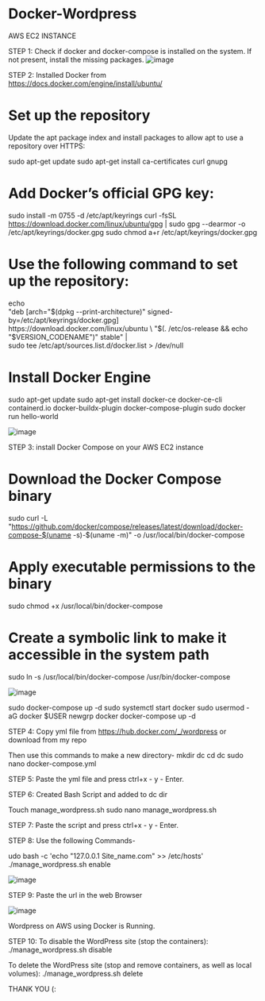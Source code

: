 # Docker-Wordpress
AWS EC2 INSTANCE 

STEP 1:
Check if docker and docker-compose is installed on the system. If not present, install the missing packages.
![image](https://github.com/Chinay77/Docker-Wordpress/assets/105514247/fbf75d79-4870-4d29-b693-0bfa3bee7357)

STEP 2: Installed Docker from https://docs.docker.com/engine/install/ubuntu/

# Set up the repository
Update the apt package index and install packages to allow apt to use a repository over HTTPS:

 sudo apt-get update
 sudo apt-get install ca-certificates curl gnupg
 
# Add Docker’s official GPG key:

 sudo install -m 0755 -d /etc/apt/keyrings
 curl -fsSL https://download.docker.com/linux/ubuntu/gpg | sudo gpg --dearmor -o /etc/apt/keyrings/docker.gpg
 sudo chmod a+r /etc/apt/keyrings/docker.gpg
 
# Use the following command to set up the repository:

 echo \
  "deb [arch="$(dpkg --print-architecture)" signed-by=/etc/apt/keyrings/docker.gpg] https://download.docker.com/linux/ubuntu \
  "$(. /etc/os-release && echo "$VERSION_CODENAME")" stable" | \
  sudo tee /etc/apt/sources.list.d/docker.list > /dev/null

 # Install Docker Engine
sudo apt-get update 
sudo apt-get install docker-ce docker-ce-cli containerd.io docker-buildx-plugin docker-compose-plugin
sudo docker run hello-world

![image](https://github.com/Chinay77/Docker-Wordpress/assets/105514247/574a2df7-1f70-4d11-986c-f16c71515e47)

STEP 3: install Docker Compose on your AWS EC2 instance

# Download the Docker Compose binary
sudo curl -L "https://github.com/docker/compose/releases/latest/download/docker-compose-$(uname -s)-$(uname -m)" -o /usr/local/bin/docker-compose

# Apply executable permissions to the binary
sudo chmod +x /usr/local/bin/docker-compose

# Create a symbolic link to make it accessible in the system path
sudo ln -s /usr/local/bin/docker-compose /usr/bin/docker-compose

![image](https://github.com/Chinay77/Docker-Wordpress/assets/105514247/3d6e802f-73a0-4f8d-be8f-7160b6b5a48e)


sudo docker-compose up -d
sudo systemctl start docker
sudo usermod -aG docker $USER
newgrp docker
docker-compose up -d

STEP 4: Copy yml file from https://hub.docker.com/_/wordpress or download from my repo 

Then use this commands to make a new directory-
mkdir dc
cd dc
sudo nano docker-compose.yml

STEP 5: Paste the yml file and press ctrl+x - y - Enter.

STEP 6: Created Bash Script and added to dc dir

Touch manage_wordpress.sh
sudo nano manage_wordpress.sh

STEP 7: Paste the script and press ctrl+x - y - Enter.

STEP 8: Use the following Commands-

udo bash -c 'echo "127.0.0.1 Site_name.com" >> /etc/hosts'
./manage_wordpress.sh enable

![image](https://github.com/Chinay77/Docker-Wordpress/assets/105514247/5e4092b8-c853-4d36-b4a5-5683a3f34989)

STEP 9: Paste the url in the web Browser 

![image](https://github.com/Chinay77/Docker-Wordpress/assets/105514247/22d79536-a34d-4611-96de-22d425069dd4)

Wordpress on AWS using Docker is Running.

STEP 10: To disable the WordPress site (stop the containers):
./manage_wordpress.sh disable

To delete the WordPress site (stop and remove containers, as well as local volumes):
./manage_wordpress.sh delete


THANK YOU (:





